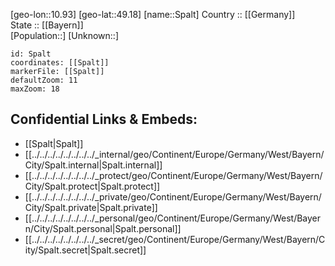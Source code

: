 ﻿---
location: [49.18,10.93] 
mapzoom: [7,12] 
mapmarker: city 
type: City
tags:
- geo/City


SpocWebEntityId: 34403
isDeleted: false
confidential: public

---
[geo-lon::10.93] 
[geo-lat::49.18] 
[name::Spalt] 
Country :: [[Germany]]  
State :: [[Bayern]]  
[Population::] 
[Unknown::] 


```leaflet
id: Spalt
coordinates: [[Spalt]] 
markerFile: [[Spalt]] 
defaultZoom: 11 
maxZoom: 18
```


## Confidential Links & Embeds: 
- [[Spalt|Spalt]]  
- [[../../../../../../../../_internal/geo/Continent/Europe/Germany/West/Bayern/City/Spalt.internal|Spalt.internal]] 
- [[../../../../../../../../_protect/geo/Continent/Europe/Germany/West/Bayern/City/Spalt.protect|Spalt.protect]] 
- [[../../../../../../../../_private/geo/Continent/Europe/Germany/West/Bayern/City/Spalt.private|Spalt.private]] 
- [[../../../../../../../../_personal/geo/Continent/Europe/Germany/West/Bayern/City/Spalt.personal|Spalt.personal]] 
- [[../../../../../../../../_secret/geo/Continent/Europe/Germany/West/Bayern/City/Spalt.secret|Spalt.secret]] 
